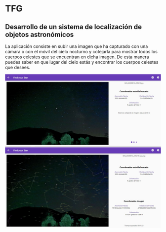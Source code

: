 # TFG
## Desarrollo de un sistema de localización de objetos astronómicos
La aplicación consiste en subir una imagen que ha capturado con una cámara o con el móvil del cielo nocturno y cotejarla para mostrar todos los cuerpos celestes que se encuentran en dicha imagen. De esta manera puedes saber en que lugar del cielo estás y encontrar los cuerpos celestes que desees.

![No se pudo mostrar la imagen](/disenio/visualImagen.jpg)
![No se pudo mostrar la imagen](/disenio/visualImagenC.jpg)
